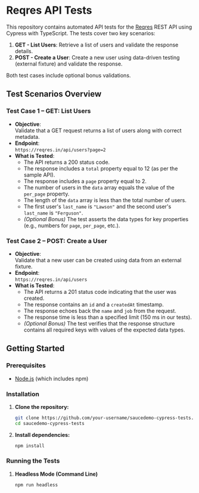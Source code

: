 # Reqres API Tests

This repository contains automated API tests for the [Reqres](https://reqres.in/) REST API using Cypress with TypeScript. The tests cover two key scenarios:

1. **GET - List Users**: Retrieve a list of users and validate the response details.
2. **POST - Create a User**: Create a new user using data-driven testing (external fixture) and validate the response.

Both test cases include optional bonus validations.

## Test Scenarios Overview

### Test Case 1 – GET: List Users

- **Objective**:  
  Validate that a GET request returns a list of users along with correct metadata.
- **Endpoint**:  
  `https://reqres.in/api/users?page=2`
- **What is Tested**:
  - The API returns a 200 status code.
  - The response includes a `total` property equal to 12 (as per the sample API).
  - The response includes a `page` property equal to 2.
  - The number of users in the `data` array equals the value of the `per_page` property.
  - The length of the `data` array is less than the total number of users.
  - The first user's `last_name` is `"Lawson"` and the second user's `last_name` is `"Ferguson"`.
  - _(Optional Bonus)_ The test asserts the data types for key properties (e.g., numbers for `page`, `per_page`, etc.).

### Test Case 2 – POST: Create a User

- **Objective**:  
  Validate that a new user can be created using data from an external fixture.
- **Endpoint**:  
  `https://reqres.in/api/users`
- **What is Tested**:
  - The API returns a 201 status code indicating that the user was created.
  - The response contains an `id` and a `createdAt` timestamp.
  - The response echoes back the `name` and `job` from the request.
  - The response time is less than a specified limit (150 ms in our tests).
  - _(Optional Bonus)_ The test verifies that the response structure contains all required keys with values of the expected data types.

## Getting Started

### Prerequisites

- [Node.js](https://nodejs.org/) (which includes npm)

### Installation

1. **Clone the repository:**

   ```bash
   git clone https://github.com/your-username/saucedemo-cypress-tests.git
   cd saucedemo-cypress-tests

   ```

2. **Install dependencies:**
   ```bash
   npm install
   ```

### Running the Tests

1. **Headless Mode (Command Line)**

   ```bash
   npm run headless

   ```
